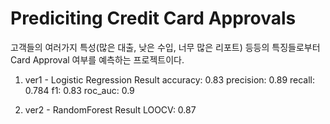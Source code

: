 
# Prediciting Credit Card Approvals

고객들의 여러가지 특성(많은 대출, 낮은 수입, 너무 많은 리포트) 등등의 특징들로부터 Card Approval 여부를 예측하는 프로젝트이다.

1. ver1 - Logistic Regression
Result
accuracy: 0.83
precision: 0.89
recall: 0.784
f1: 0.83
roc_auc: 0.9

2. ver2 - RandomForest
Result
LOOCV: 0.87
